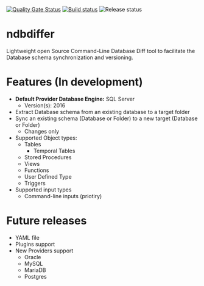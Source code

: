 [![Quality Gate Status](https://sonarcloud.io/api/project_badges/measure?project=cribeiro84_ndbdiffer&metric=alert_status)](https://sonarcloud.io/dashboard?id=cribeiro84_ndbdiffer) [![Build status](https://dev.azure.com/caixaazul/NDbDiffer/_apis/build/status/NDbDiffer.CI)](https://dev.azure.com/caixaazul/NDbDiffer/_build/latest?definitionId=8) ![Release status](https://vsrm.dev.azure.com/caixaazul/_apis/public/Release/badge/c9c27776-1bc1-4066-8d55-ed365e1b9d8c/1/1)

# ndbdiffer
Lightweight open Source Command-Line Database Diff tool to facilitate the Database schema synchronization and versioning. 

# Features (In development)
- **Default Provider Database Engine:** SQL Server
  - Version(s): 2016
- Extract Database schema from an existing database to a target folder
- Sync an existing schema (Database or Folder) to a new target (Database or Folder)
  - Changes only
- Supported Object types:
   - Tables
     - Temporal Tables
   - Stored Procedures
   - Views
   - Functions
   - User Defined Type
   - Triggers
- Supported input types
   - Command-line inputs (priotiry)

# Future releases
- YAML file
- Plugins support
- New Providers support
   - Oracle
   - MySQL
   - MariaDB
   - Postgres
